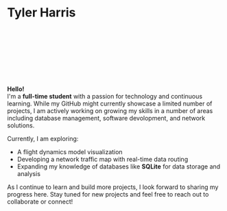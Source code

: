 # Tyler Harris

<svg width="300" height="120" viewBox="0 0 200 120">
  <text x="20" y="0" font-size="20" fill="white" font-family="Roboto">
    Hello
    <animate attributeName="y" from="-20" to="140" dur="4s" repeatCount="indefinite" />
  </text>
  <text x="60" y="0" font-size="20" fill="white" font-family="Playfair Display">
    Hola
    <animate attributeName="y" from="-20" to="140" dur="3.5s" repeatCount="indefinite" />
  </text>
  <text x="100" y="0" font-size="20" fill="white" font-family="Railway">
    Bonjour
    <animate attributeName="y" from="-20" to="140" dur="5s" repeatCount="indefinite" />
  </text>
  <text x="140" y="0" font-size="20" fill="white" font-family="EB Garamond">
    Hallo
    <animate attributeName="y" from="-20" to="140" dur="4.5s" repeatCount="indefinite" />
  </text>
  <text x="0" y="0" font-size="20" fill="white" font-family="Noto Sans Japanese">
    こんにちは
    <animate attributeName="y" from="-20" to="140" dur="6s" repeatCount="indefinite" />
  </text><text x="180" y="0" font-size="20" fill="white" font-family="Noto Sans Cyrillic">
    Привет
    <animate attributeName="y" from="-20" to="140" dur="7s" repeatCount="indefinite" />
  </text>
  </text><text x="70" y="0" font-size="20" fill="white" font-family="Cairo">
    مرحبا
    <animate attributeName="y" from="-20" to="140" dur="8s" repeatCount="indefinite" />
  </text>
</svg>

**Hello!**  
I'm a **full-time student** with a passion for technology and continuous learning. While my GitHub might currently showcase a limited number of projects, I am actively working on growing my skills in a number of areas including database management, software devolopment, and network solutions.

Currently, I am exploring:
- A flight dynamics model visualization
- Developing a network traffic map with real-time data routing
- Expanding my knowledge of databases like **SQLite** for data storage and analysis

As I continue to learn and build more projects, I look forward to sharing my progress here. Stay tuned for new projects and feel free to reach out to collaborate or connect!
<!--
**tharium/tharium** is a ✨ _special_ ✨ repository because its `README.md` (this file) appears on your GitHub profile.

Here are some ideas to get you started:

- 🔭 I’m currently working on ...
- 🌱 I’m currently learning ...
- 👯 I’m looking to collaborate on ...
- 🤔 I’m looking for help with ...
- 💬 Ask me about ...
- 📫 How to reach me: ...
- 😄 Pronouns: ...
- ⚡ Fun fact: ...
-->

